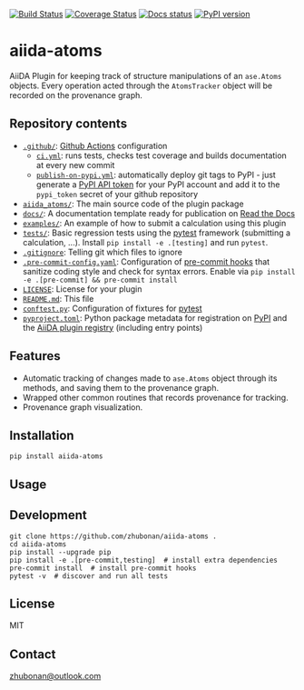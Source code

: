 [![Build Status][ci-badge]][ci-link]
[![Coverage Status][cov-badge]][cov-link]
[![Docs status][docs-badge]][docs-link]
[![PyPI version][pypi-badge]][pypi-link]

# aiida-atoms

AiiDA Plugin for keeping track of structure manipulations of an `ase.Atoms` objects.
Every operation acted through the `AtomsTracker` object will be recorded on the provenance graph.

## Repository contents

* [`.github/`](.github/): [Github Actions](https://github.com/features/actions) configuration
  * [`ci.yml`](.github/workflows/ci.yml): runs tests, checks test coverage and builds documentation at every new commit
  * [`publish-on-pypi.yml`](.github/workflows/publish-on-pypi.yml): automatically deploy git tags to PyPI - just generate a [PyPI API token](https://pypi.org/help/#apitoken) for your PyPI account and add it to the `pypi_token` secret of your github repository
* [`aiida_atoms/`](aiida_atoms/): The main source code of the plugin package
* [`docs/`](docs/): A documentation template ready for publication on [Read the Docs](http://aiida-diff.readthedocs.io/en/latest/)
* [`examples/`](examples/): An example of how to submit a calculation using this plugin
* [`tests/`](tests/): Basic regression tests using the [pytest](https://docs.pytest.org/en/latest/) framework (submitting a calculation, ...). Install `pip install -e .[testing]` and run `pytest`.
* [`.gitignore`](.gitignore): Telling git which files to ignore
* [`.pre-commit-config.yaml`](.pre-commit-config.yaml): Configuration of [pre-commit hooks](https://pre-commit.com/) that sanitize coding style and check for syntax errors. Enable via `pip install -e .[pre-commit] && pre-commit install`
* [`LICENSE`](LICENSE): License for your plugin
* [`README.md`](README.md): This file
* [`conftest.py`](conftest.py): Configuration of fixtures for [pytest](https://docs.pytest.org/en/latest/)
* [`pyproject.toml`](setup.json): Python package metadata for registration on [PyPI](https://pypi.org/) and the [AiiDA plugin registry](https://aiidateam.github.io/aiida-registry/) (including entry points)


## Features

- Automatic tracking of changes made to `ase.Atoms` object through its methods, and saving them to the provenance graph.
- Wrapped other common routines that records provenance for tracking.
- Provenance graph visualization.

## Installation

```shell
pip install aiida-atoms
```


## Usage


## Development

```shell
git clone https://github.com/zhubonan/aiida-atoms .
cd aiida-atoms
pip install --upgrade pip
pip install -e .[pre-commit,testing]  # install extra dependencies
pre-commit install  # install pre-commit hooks
pytest -v  # discover and run all tests
```


## License

MIT
## Contact

zhubonan@outlook.com


[ci-badge]: https://github.com/zhubonan/aiida-atoms/workflows/ci/badge.svg?branch=master
[ci-link]: https://github.com/zhubonan/aiida-atoms/actions
[cov-badge]: https://coveralls.io/repos/github/zhubonan/aiida-atoms/badge.svg?branch=master
[cov-link]: https://coveralls.io/github/zhubonan/aiida-atoms?branch=master
[docs-link]: https://zhubonan.github.io/aiida-atoms/
[docs-badge]: https://github.com/zhubonan/aiida-atoms/actions/workflows/docs.yml/badge.svg
[pypi-badge]: https://badge.fury.io/py/aiida-atoms.svg
[pypi-link]: https://badge.fury.io/py/aiida-atoms
